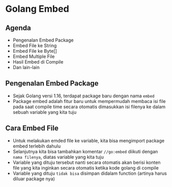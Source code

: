 # Golang Embed

## Agenda

- Pengenalan Embed Package
- Embed File ke String
- Embed File ke Byte[]
- Embed Multiple File
- Hasil Embed di Compile
- Dan lain-lain

## Pengenalan Embed Package

- Sejak Golang versi 1.16, terdapat package baru dengan nama `embed`
- Package embed adalah fitur baru untuk mempermudah membaca isi file pada saat compile time secara otomatis dimasukkan isi filenya ke dalam sebuah variable yang kita tuju

## Cara Embed File

- Untuk melakukan emded file ke variable, kita bisa mengimport package embed terlebih dahulu
- Selanjutnya kita bisa tambahkan komentar `//go:embed` diikuti dengan `nama filenya`, diatas variable yang kita tuju
- Variable yang dituju tersebut nanti secara otomatis akan berisi konten file yang kita inginkan secara otomatis ketika kode golang di compile
- Variable yang dituju `tidak bisa` disimpan didalam function (artinya harus diluar package nya)
